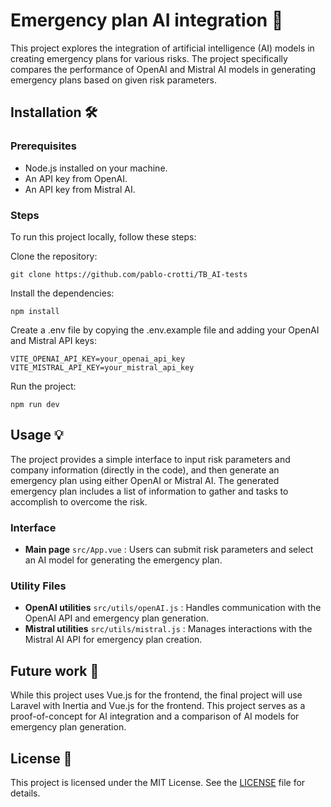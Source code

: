 # Emergency plan AI integration 🤖

This project explores the integration of artificial intelligence (AI) models in creating emergency plans for various risks. The project specifically compares the performance of OpenAI and Mistral AI models in generating emergency plans based on given risk parameters.

## Installation 🛠️

### Prerequisites
- Node.js installed on your machine.
- An API key from OpenAI.
- An API key from Mistral AI.

### Steps
To run this project locally, follow these steps:

Clone the repository:

    git clone https://github.com/pablo-crotti/TB_AI-tests

Install the dependencies:

    npm install

Create a .env file by copying the .env.example file and adding your OpenAI and Mistral API keys:

    VITE_OPENAI_API_KEY=your_openai_api_key
    VITE_MISTRAL_API_KEY=your_mistral_api_key

Run the project:

    npm run dev
    
## Usage 💡

The project provides a simple interface to input risk parameters and company information (directly in the code), and then generate an emergency plan using either OpenAI or Mistral AI. The generated emergency plan includes a list of information to gather and tasks to accomplish to overcome the risk.
### Interface
- **Main page** `src/App.vue` : Users can submit risk parameters and select an AI model for generating the emergency plan.

### Utility Files
- **OpenAI utilities** `src/utils/openAI.js` : Handles communication with the OpenAI API and emergency plan generation.
- **Mistral utilities** `src/utils/mistral.js` : Manages interactions with the Mistral AI API for emergency plan creation.

## Future work 🚀

While this project uses Vue.js for the frontend, the final project will use Laravel with Inertia and Vue.js for the frontend. This project serves as a proof-of-concept for AI integration and a comparison of AI models for emergency plan generation.

## License 📄
This project is licensed under the MIT License. See the [LICENSE](https://github.com/WinnieTheBloue/TB_AI-tests/blob/main/LICENSE) file for details.
